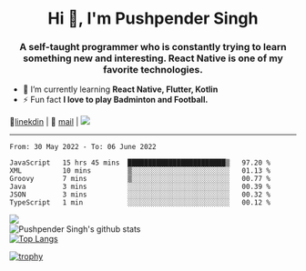 <h1 align="center">Hi 👋, I'm Pushpender Singh</h1>
<h3 align="center">A self-taught programmer who is constantly trying to learn something new and interesting. React Native is one of my favorite technologies.</h3>

- 🌱 I’m currently learning **React Native, Flutter, Kotlin**
- ⚡ Fun fact **I love to play Badminton and Football.**

👔[linekdin](https://www.linkedin.com/in/pushpender-singh-240061202/) | 📧 [mail](mailto:pushpendersingh@p2devs.com) | ![](https://komarev.com/ghpvc/?username=pushpender-singh-ap&color=blue)


---

<!--START_SECTION:waka-->

```text
From: 30 May 2022 - To: 06 June 2022

JavaScript   15 hrs 45 mins  ████████████████████████▒   97.20 %
XML          10 mins         ▒░░░░░░░░░░░░░░░░░░░░░░░░   01.13 %
Groovy       7 mins          ▒░░░░░░░░░░░░░░░░░░░░░░░░   00.77 %
Java         3 mins          ░░░░░░░░░░░░░░░░░░░░░░░░░   00.39 %
JSON         3 mins          ░░░░░░░░░░░░░░░░░░░░░░░░░   00.32 %
TypeScript   1 min           ░░░░░░░░░░░░░░░░░░░░░░░░░   00.12 %
```

<!--END_SECTION:waka-->

<img align="left" src="https://github-readme-streak-stats.herokuapp.com/?user=pushpender-singh-ap&theme=dark" /></br>
![Pushpender Singh's github stats](https://github-readme-stats.vercel.app/api?username=pushpender-singh-ap&show_icons=true&theme=radical&count_private=true)</br>
[![Top Langs](https://github-readme-stats.vercel.app/api/top-langs/?username=pushpender-singh-ap&theme=radical)](https://github.com/pushpender-singh-ap/github-readme-stats)

[![trophy](https://github-profile-trophy.vercel.app/?username=pushpender-singh-ap&theme=onedark)](https://github.com/pushpender-singh-ap/pushpender-singh-ap)

